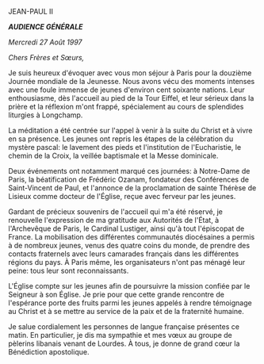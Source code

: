 JEAN-PAUL II


***AUDIENCE GÉNÉRALE***

*Mercredi 27 Août 1997*

*Chers Frères et Sœurs,*

Je suis heureux d'évoquer avec vous mon séjour à Paris pour la douzième Journée mondiale de la Jeunesse. Nous avons vécu des moments intenses avec une foule immense de jeunes d'environ cent soixante nations. Leur enthousiasme, dès l'accueil au pied de la Tour Eiffel, et leur sérieux dans la prière et la réflexion m'ont frappé, spécialement au cours de splendides liturgies à Longchamp.

La méditation a été centrée sur l'appel à venir à la suite du Christ et à vivre en sa présence. Les jeunes ont repris les étapes de la célébration du mystère pascal: le lavement des pieds et l'institution de l'Eucharistie, le chemin de la Croix, la veillée baptismale et la Messe dominicale.

Deux événements ont notamment marqué ces journées: à Notre-Dame de Paris, la béatification de Frédéric Ozanam, fondateur des Conférences de Saint-Vincent de Paul, et l'annonce de la proclamation de sainte Thérèse de Lisieux comme docteur de l'Église, reçue avec ferveur par les jeunes.

Gardant de précieux souvenirs de l'accueil qui m'a été réservé, je renouvelle l'expression de ma gratitude aux Autorités de l'État, à l'Archevêque de Paris, le Cardinal Lustiger, ainsi qu'à tout l'épiscopat de France. La mobilisation des différentes communautés diocésaines a permis à de nombreux jeunes, venus des quatre coins du monde, de prendre des contacts fraternels avec leurs camarades français dans les différentes régions du pays. À Paris même, les organisateurs n'ont pas ménagé leur peine: tous leur sont reconnaissants.

L'Église compte sur les jeunes afin de poursuivre la mission confiée par le Seigneur à son Église. Je prie pour que cette grande rencontre de l'espérance porte des fruits parmi les jeunes appelés à rendre témoignage au Christ et à se mettre au service de la paix et de la fraternité humaine.

Je salue cordialement les personnes de langue française présentes ce matin. En particulier, je dis ma sympathie et mes vœux au groupe de pèlerins libanais venant de Lourdes. À tous, je donne de grand cœur la Bénédiction apostolique.